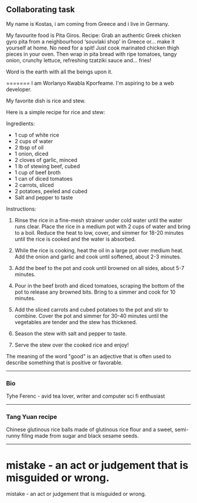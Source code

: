 ## Collaborating task

My name is Kostas, i am coming from Greece and i live in Germany.

My favourite food is  Pita Giros.
Recipe: Grab an authentic Greek chicken gyro pita from a neighbourhood ‘souvlaki shop’ in Greece or… make it yourself at home. No need for a spit! Just cook marinated chicken thigh pieces in your oven. Then wrap in pita bread with ripe tomatoes, tangy onion, crunchy lettuce, refreshing tzatziki sauce and… fries!

Word is the earth with all the beings upon it.

=======
I am Worlanyo Kwabla Kporfeame. I'm aspiring to be a web developer.

My favorite dish is rice and stew.

Here is a simple recipe for rice and stew:

Ingredients:
- 1 cup of white rice
- 2 cups of water
- 2 tbsp of oil
- 1 onion, diced
- 2 cloves of garlic, minced
- 1 lb of stewing beef, cubed
- 1 cup of beef broth
- 1 can of diced tomatoes
- 2 carrots, sliced
- 2 potatoes, peeled and cubed
- Salt and pepper to taste

Instructions:

1. Rinse the rice in a fine-mesh strainer under cold water until the water runs clear. Place the rice in a medium pot with 2 cups of water and bring to a boil. Reduce the heat to low, cover, and simmer for 18-20 minutes until the rice is cooked and the water is absorbed.

2. While the rice is cooking, heat the oil in a large pot over medium heat. Add the onion and garlic and cook until softened, about 2-3 minutes.

3. Add the beef to the pot and cook until browned on all sides, about 5-7 minutes.

4. Pour in the beef broth and diced tomatoes, scraping the bottom of the pot to release any browned bits. Bring to a simmer and cook for 10 minutes.

5. Add the sliced carrots and cubed potatoes to the pot and stir to combine. Cover the pot and simmer for 30-40 minutes until the vegetables are tender and the stew has thickened.

6. Season the stew with salt and pepper to taste.

7. Serve the stew over the cooked rice and enjoy!


The meaning of the word "good" is an adjective that is often used to describe something that is positive or favorable.

---------

### Bio 

Tyhe Ferenc - avid tea lover, writer and computer sci fi enthusiast

---

### Tang Yuan recipe
Chinese glutinous rice balls made of glutinous rice flour and a sweet, semi-runny filing made from sugar and black sesame seeds.


---

mistake - an act or judgement that is misguided or wrong.
=======
mistake - an act or judgement that is misguided or wrong.